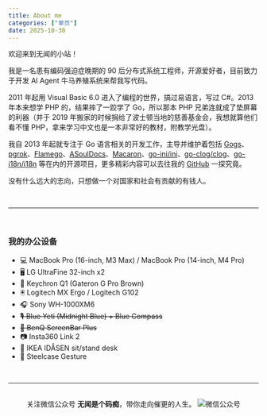 ```yaml
---
title: About me
categories: ["单页"]
date: 2025-10-30
---
```


欢迎来到无闻的小站！

我是一名患有编码强迫症晚期的 90 后分布式系统工程师，开源爱好者，目前致力于开发 AI Agent 牛马养殖系统来帮我写代码。

2011 年起用 Visual Basic 6.0 进入了编程的世界，搞过易语言，写过 C#。2013 年本来想学 PHP 的，结果摔了一跤学了 Go，所以那本 PHP 兄弟连就成了垫屏幕的利器（并于 2019 年搬家的时候捐给了波士顿当地的慈善基金会，我想就算他们看不懂 PHP，拿来学习中文也是一本非常好的教材，附教学光盘）。

我自 2013 年起就专注于 Go 语言相关的开发工作，主导并维护着包括 [Gogs](https://gogs.io)、[pgrok](https://github.com/pgrok/pgrok)、[Flamego](https://flamego.dev)、[ASoulDocs](https://asouldocs.dev)、[Macaron](https://go-macaron.com)、[go-ini/ini](https://ini.unknwon.io)、[go-clog/clog](https://github.com/go-clog/clog)、[go-i18n/i18n](https://github.com/go-i18n/i18n) 等在内的开源项目，更多精彩内容可以去往我的 [GitHub](https://github.com/unknwon) 一探究竟。

没有什么远大的志向，只想做一个对国家和社会有贡献的有钱人。

<br/>

---

<br/>

### 我的办公设备

- 💻 MacBook Pro (16-inch, M3 Max) / MacBook Pro (14-inch, M4 Pro)
- 🖥 LG UltraFine 32-inch x2
- 🎹 Keychron Q1 (Gateron G Pro Brown)
- 🖲 Logitech MX Ergo / Logitech G102
- 🎧 Sony WH-1000XM6
- ~~🎙 Blue Yeti (Midnight Blue) + Blue Compass~~
- ~~🔆 BenQ ScreenBar Plus~~
- 📷 Insta360 Link 2
- 🔳 IKEA IDÅSEN sit/stand desk
- 🦿 Steelcase Gesture

<br/>

---

<br/>
<div align="center">关注微信公众号 <b>无闻是个码痴</b>，带你走向催更的人生。
<img src="/img/wechat_qrcode.jpg" alt="微信公众号"></div>
